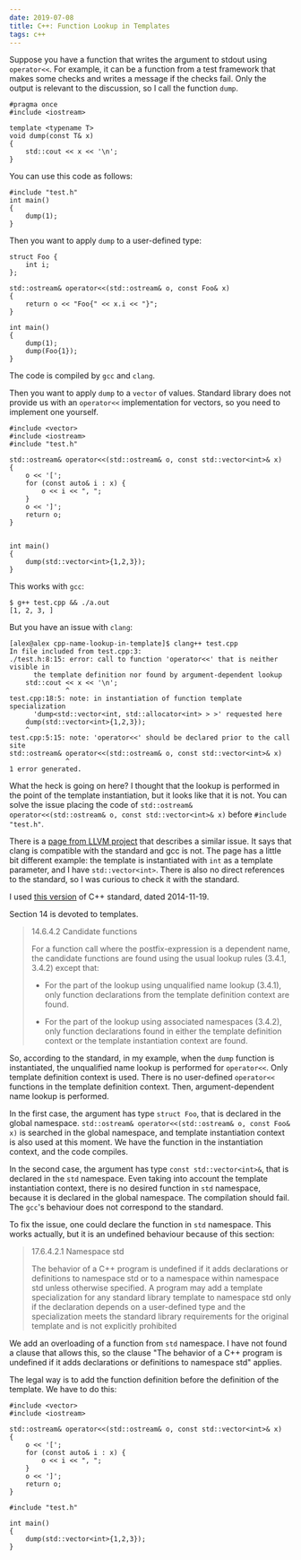 ```yaml
---
date: 2019-07-08
title: C++: Function Lookup in Templates
tags: c++
---
```


Suppose you have a function that writes the argument to stdout using
`operator<<`. For example, it can be a function from a test framework that
makes some checks and writes a message if the checks fail. Only the output is
relevant to the discussion, so I call the function `dump`.


```
#pragma once
#include <iostream>

template <typename T>
void dump(const T& x)
{
    std::cout << x << '\n';
}
```

You can use this code as follows:

```
#include "test.h"
int main()
{
    dump(1);
}
```

Then you want to apply `dump` to a user-defined type:

```
struct Foo {
    int i;
};

std::ostream& operator<<(std::ostream& o, const Foo& x)
{
    return o << "Foo{" << x.i << "}";
}

int main()
{
    dump(1);
    dump(Foo{1});
}
```

The code is compiled by `gcc` and `clang`.

Then you want to apply `dump` to a `vector` of values. Standard library does
not provide us with an `operator<<` implementation for vectors, so you need to
implement one yourself.

```
#include <vector>
#include <iostream>
#include "test.h"

std::ostream& operator<<(std::ostream& o, const std::vector<int>& x)
{
    o << '[';
    for (const auto& i : x) {
        o << i << ", ";
    }
    o << ']';
    return o;
}


int main()
{
    dump(std::vector<int>{1,2,3});
}
```

This works with `gcc`:

```
$ g++ test.cpp && ./a.out
[1, 2, 3, ]
```

But you have an issue with `clang`:

```
[alex@alex cpp-name-lookup-in-template]$ clang++ test.cpp
In file included from test.cpp:3:
./test.h:8:15: error: call to function 'operator<<' that is neither visible in
	  the template definition nor found by argument-dependent lookup
    std::cout << x << '\n';
              ^
test.cpp:18:5: note: in instantiation of function template specialization
	  'dump<std::vector<int, std::allocator<int> > >' requested here
    dump(std::vector<int>{1,2,3});
    ^
test.cpp:5:15: note: 'operator<<' should be declared prior to the call site
std::ostream& operator<<(std::ostream& o, const std::vector<int>& x)
              ^
1 error generated.

```

What the heck is going on here? I thought that the lookup is performed in the
point of the template instantiation, but it looks like that it is not. You can
solve the issue placing the code of ```std::ostream& operator<<(std::ostream&
o, const std::vector<int>& x)``` before ```#include "test.h"```.

There is a [page from LLVM
project](https://clang.llvm.org/compatibility.html#dep_lookup) that describes
a similar issue. It says that clang is compatible with the standard and gcc is not.
The page has a little bit different example: the template is instantiated with
`int` as a template parameter, and I  have `std::vector<int>`. There is also
no direct references to the standard, so I was curious to check it with the
standard.

I used [this
version](http://www.open-std.org/jtc1/sc22/wg21/docs/papers/2014/n4296.pdf) of
C++ standard, dated 2014-11-19.

Section 14 is devoted to templates.

> 14.6.4.2  Candidate functions
> 
> For a function call where the postfix-expression is a dependent name, the
> candidate functions are found using the usual lookup rules (3.4.1, 3.4.2) except
> that:
> 
> -   For the part of the lookup using unqualified name lookup (3.4.1), only
>     function declarations from the template definition context are found.
> 
> -   For the part of the lookup using associated namespaces (3.4.2), only
>     function declarations found in either the template definition context or the
>     template instantiation context are found.

So, according to the standard, in my example, when the `dump` function is
instantiated, the unqualified name lookup is performed for `operator<<`. Only
template definition context is used. There is no user-defined `operator<<`
functions in the template definition context. Then, argument-dependent name
lookup is performed.

In the first case, the argument has type `struct Foo`,
that is declared in the global namespace.
`std::ostream& operator<<(std::ostream& o, const Foo& x)` is searched in the
global namespace, and template instantiation context is also used at this
moment. We have the function in the instantiation context, and the code
compiles.

In the second case, the argument has type `const std::vector<int>&`, that is
declared in the `std` namespace. Even taking into account the template
instantiation context, there is no desired function in `std` namespace, because
it is declared in the global namespace. The compilation should fail. The
`gcc`'s behaviour does not correspond to the standard.

To fix the issue, one could declare the function in `std` namespace. This works
actually, but it is an undefined behaviour because of this section:

> 17.6.4.2.1  Namespace std
> 
> The behavior of a C++ program is undefined if it adds declarations or
> definitions to namespace std or to a namespace within namespace std unless otherwise
> specified. A program may add a template specialization for any standard library
> template to namespace std only if the declaration depends on a user-defined
> type and the specialization meets the standard library requirements for the
> original template and is not explicitly prohibited

We add an overloading of a function from `std` namespace. I have not found a
clause that allows this, so the clause "The behavior of a C++ program is
undefined if it adds declarations or definitions to namespace std" applies.

The legal way is to add the function definition before the definition of the
template. We have to do this:

```
#include <vector>
#include <iostream>

std::ostream& operator<<(std::ostream& o, const std::vector<int>& x)
{
    o << '[';
    for (const auto& i : x) {
        o << i << ", ";
    }
    o << ']';
    return o;
}

#include "test.h"

int main()
{
    dump(std::vector<int>{1,2,3});
}
```
